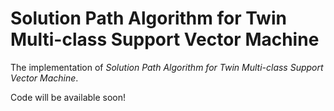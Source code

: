 # Solution Path Algorithm for Twin Multi-class Support Vector Machine

The implementation of *Solution Path Algorithm for Twin Multi-class Support Vector Machine*.

Code will be available soon!